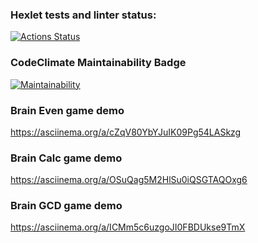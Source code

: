 ### Hexlet tests and linter status:
[![Actions Status](https://github.com/n0ctuary/frontend-project-44/workflows/hexlet-check/badge.svg)](https://github.com/n0ctuary/frontend-project-44/actions)

### CodeClimate Maintainability Badge
[![Maintainability](https://api.codeclimate.com/v1/badges/42da7184b3cdb3659d6c/maintainability)](https://codeclimate.com/github/n0ctuary/frontend-project-44/maintainability)

### Brain Even game demo
https://asciinema.org/a/cZqV80YbYJuIK09Pg54LASkzg

### Brain Calc game demo
https://asciinema.org/a/OSuQag5M2HlSu0iQSGTAQOxg6

### Brain GCD game demo
https://asciinema.org/a/ICMm5c6uzgoJI0FBDUkse9TmX